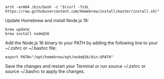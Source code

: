 
```
arch -arm64 /bin/bash -c "$(curl -fsSL https://raw.githubusercontent.com/Homebrew/install/master/install.sh)"
```

Update Homebrew and install Node.js 16:

```
brew update
brew install node@16
```
Add the Node.js 16 binary to your PATH by adding the following line to your ~/.zshrc or ~/.bashrc file:

```
export PATH="/opt/homebrew/opt/node@16/bin:$PATH"
```
Save the changes and restart your Terminal or run source ~/.zshrc or source ~/.bashrc to apply the changes.
